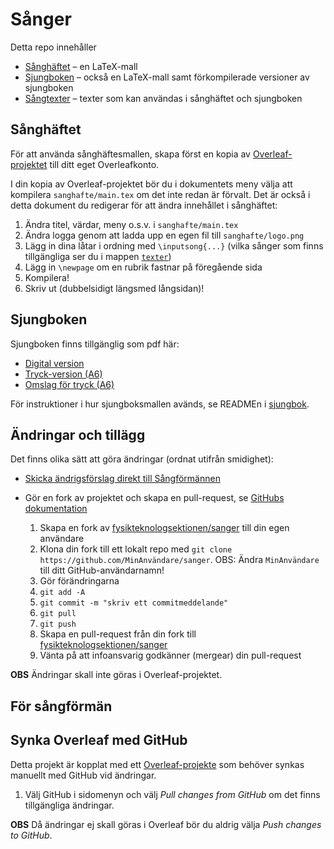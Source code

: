 # Sånger

Detta repo innehåller

- [Sånghäftet](./sanghafte/) – en LaTeX-mall
- [Sjungboken](./sjungbok/) – också en LaTeX-mall samt förkompilerade versioner av sjungboken
- [Sångtexter](./texter/) – texter som kan användas i sånghäftet och sjungboken

## Sånghäftet

För att använda sånghäftesmallen, skapa först en kopia av [Overleaf-projektet](https://www.overleaf.com/read/hfrdcszwfcsy) till ditt eget Overleafkonto.

I din kopia av Overleaf-projektet bör du i dokumentets meny välja att kompilera `sanghafte/main.tex` om det inte redan är förvalt. Det är också i detta dokument du redigerar för att ändra innehållet i sånghäftet:

1. Ändra titel, värdar, meny o.s.v. i `sanghafte/main.tex`
1. Ändra logga genom att ladda upp en egen fil till `sanghafte/logo.png`
1. Lägg in dina låtar i ordning med `\inputsong{...}` (vilka sånger som finns tillgängliga ser du i mappen [`texter`](./texter/))
1. Lägg in `\newpage` om en rubrik fastnar på föregående sida
1. Kompilera!
1. Skriv ut (dubbelsidigt längsmed långsidan)!

## Sjungboken

Sjungboken finns tillgänglig som pdf här:

- [Digital version](./sjungbok/sjungboken.pdf)
- [Tryck-version (A6)](./sjungbok/sjungboken-print.pdf)
- [Omslag för tryck (A6)](./sjungbok/framsida-print.pdf)

För instruktioner i hur sjungboksmallen avänds, se READMEn i [sjungbok](./sjungbok).

## Ändringar och tillägg

Det finns olika sätt att göra ändringar (ordnat utifrån smidighet):

- [Skicka ändrigsförslag direkt till Sångförmännen](mailto:sangforman@ftek.se)
- Gör en fork av projektet och skapa en pull-request, se [GitHubs dokumentation](https://docs.github.com/en/get-started/quickstart/contributing-to-projects)

   1. Skapa en fork av [fysikteknologsektionen/sanger](https://github.com/fysikteknologsektionen/sanger) till din egen användare
   2. Klona din fork till ett lokalt repo med `git clone https://github.com/MinAnvändare/sanger`. OBS: Ändra `MinAnvändare` till ditt GitHub-användarnamn!
   3. Gör förändringarna
   4. `git add -A`
   5. `git commit -m "skriv ett commitmeddelande"`
   6. `git pull`
   7. `git push`
   8. Skapa en pull-request från din fork till [fysikteknologsektionen/sanger](https://github.com/fysikteknologsektionen/sanger)
   9. Vänta på att infoansvarig godkänner (mergear) din pull-request

**OBS** Ändringar skall inte göras i Overleaf-projektet.

## För sångförmän

## Synka Overleaf med GitHub

Detta projekt är kopplat med ett [Overleaf-projekte](https://www.overleaf.com/read/hfrdcszwfcsy) som behöver synkas manuellt med GitHub vid ändringar.

1. Välj GitHub i sidomenyn och välj _Pull changes from GitHub_ om det finns tillgängliga ändringar.

**OBS** Då ändringar ej skall göras i Overleaf bör du aldrig välja _Push changes to GitHub_.